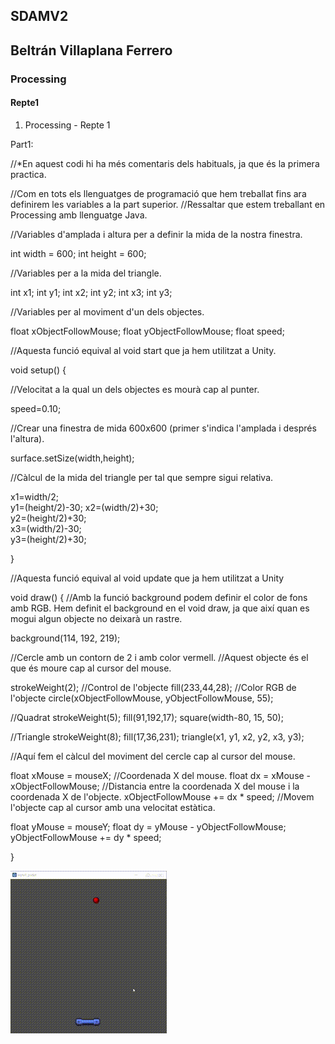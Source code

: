 ## SDAMV2
## Beltrán Villaplana Ferrero
### Processing
#### Repte1

1. Processing - Repte 1

Part1:


//*En aquest codi hi ha més comentaris dels habituals, ja que és la primera practica.  
  
  //Com en tots els llenguatges de programació que hem treballat fins ara definirem les variables a la part superior.
  //Ressaltar que estem treballant en Processing amb llenguatge Java.

  //Variables d'amplada i altura per a definir la mida de la nostra finestra.

 int width = 600;
 int height = 600;
 
 
 //Variables per a la mida del triangle.
 
 int x1;
 int y1;
 int x2;
 int y2;
 int x3;
 int y3;
 
 //Variables per al moviment d'un dels objectes.
 
float xObjectFollowMouse;
float yObjectFollowMouse;
float speed; 


//Aquesta funció equival al void start que ja hem utilitzat a Unity.

void setup()
{
  
  //Velocitat a la qual un dels objectes es mourà cap al punter.
  
  speed=0.10;
  
  //Crear una finestra de mida 600x600 (primer s'indica l'amplada i després l'altura).
  
  surface.setSize(width,height);
  
    
  //Càlcul de la mida del triangle per tal que sempre sigui relativa.
  
  x1=width/2;       
  y1=(height/2)-30; 
  x2=(width/2)+30;  
  y2=(height/2)+30;  
  x3=(width/2)-30;  
  y3=(height/2)+30; 
  
  
  
}


//Aquesta funció equival al void update que ja hem utilitzat a Unity

void draw()
{
     //Amb la funció background podem definir el color de fons amb RGB. Hem definit el background en el void draw, ja que així quan es mogui algun objecte no deixarà un rastre.
 
  background(114, 192, 219);
  
  
  //Cercle amb un contorn de 2 i amb color vermell. 
  //Aquest objecte és el que és moure cap al cursor del mouse.
  
  strokeWeight(2); //Control de l'objecte
  fill(233,44,28);  //Color RGB de l'objecte
  circle(xObjectFollowMouse, yObjectFollowMouse, 55); 
 
   //Quadrat 
  strokeWeight(5);
  fill(91,192,17);
  square(width-80, 15, 50);
  
  //Triangle
  strokeWeight(8);
  fill(17,36,231);
  triangle(x1, y1, x2, y2, x3, y3);
  
  
  
  //Aquí fem el càlcul del moviment del cercle cap al cursor del mouse.
  
  float xMouse = mouseX; //Coordenada X del mouse.
  float dx = xMouse - xObjectFollowMouse; //Distancia entre la coordenada X del mouse i la coordenada X de l'objecte.
  xObjectFollowMouse += dx * speed; //Movem l'objecte cap al cursor amb una velocitat estàtica.
  
  float yMouse = mouseY;
  float dy = yMouse - yObjectFollowMouse;
  yObjectFollowMouse += dy * speed;
  
  
  
  
  
  
  
  
}





![Image description](https://github.com/bvillaplana93/processing/blob/master/repte1/repte1_godot/doc/gd9.gif)
